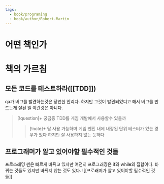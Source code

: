 ```yaml
---
tags:
  - book/programing
  - book/author/Robert-Martin
---
```

# 어떤 책인가

# 책의 가르침
## 모든 코드를 테스트하라([[TDD]])
qa가 버그를 발견하는것은 당연한 인리다. 하지만 그것이 발견되었디고 해서 버그를 만드는게 잘된 일 이란것은 아니다. 
> [!question]+ 궁금증
> TDD를 게임 개발에서 사용할수 있을까
> > [!note]+ 답
> > 사용 가능하며 게임 엔진 내에 내장된 단위 테스터가 있는 경우가 있다
> > 하지만 잘 사용하지 않는 듯하다
## 프로그래머가 알고 있어야할 필수적인 것들
프로스래밍 씬은 빠르게 바뀌고 있지만 여전히 프로그래밍은 if와 while의 집합이다. 바뀌는 것들도 있지만 바뀌지 않는 것도 있다.
![[프로래머가 알고 있어야할 필수적인 것들]]